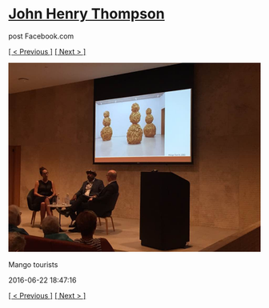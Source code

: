 # [John Henry Thompson](../README.md)
post Facebook.com

[[ < Previous ]](2016-06-22-2.md) [[ Next > ]](2016-06-16-1.md)

[![](../media/2016-06-22/Mobile-Uploads-Mango-tourists.jpg)](../README.md)

Mango tourists

2016-06-22 18:47:16

[[ < Previous ]](2016-06-22-2.md) [[ Next > ]](2016-06-16-1.md)